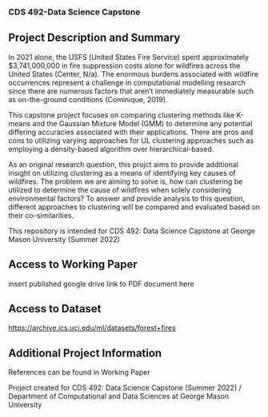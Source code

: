 ### CDS 492-Data Science Capstone

## Project Description and Summary 

In 2021 alone, the USFS (United States Fire Service) spent approximately $3,741,000,000 in fire suppression costs alone for wildfires across the United States (Center, N/a). The enormous burdens associated with wildfire occurrences represent a challenge in computational modelling research since there are numerous factors that aren’t immediately measurable such as on-the-ground conditions (Cominique, 2019). 

This capstone project focuses on comparing clustering methods like K-means and the Gaussian Mixture Model (GMM) to determine any potential differing accuracies associated with their applications. There are pros and cons to utilizing varying approaches for UL clustering approaches such as employing a density-based algorithm over hierarchical-based. 

As an original research question, this projct aims to provide additional insight on utilizing clustering as a means of identifying key causes of wildfires. The problem we are aiming to solve is, how can clustering be utilized to determine the cause of wildfires when solely considering environmental factors? To answer and provide analysis to this question, different approaches to clustering will be compared and evaluated based on their co-similarities.

This repository is intended for CDS 492: Data Science Capstone at George Mason University (Summer 2022)

## Access to Working Paper

insert published google drive link to PDF document here 

## Access to Dataset

https://archive.ics.uci.edu/ml/datasets/forest+fires

## Additional Project Information 

References can be found in Working Paper 

Project created for CDS 492: Data Science Capstone (Summer 2022) / Department of Computational and Data Sciences 
at George Mason University 


